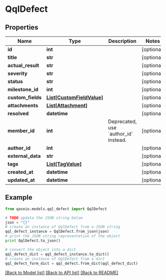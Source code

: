 # QqlDefect


## Properties

Name | Type | Description | Notes
------------ | ------------- | ------------- | -------------
**id** | **int** |  | [optional] 
**title** | **str** |  | [optional] 
**actual_result** | **str** |  | [optional] 
**severity** | **str** |  | [optional] 
**status** | **str** |  | [optional] 
**milestone_id** | **int** |  | [optional] 
**custom_fields** | [**List[CustomFieldValue]**](CustomFieldValue.md) |  | [optional] 
**attachments** | [**List[Attachment]**](Attachment.md) |  | [optional] 
**resolved** | **datetime** |  | [optional] 
**member_id** | **int** | Deprecated, use &#x60;author_id&#x60; instead. | [optional] 
**author_id** | **int** |  | [optional] 
**external_data** | **str** |  | [optional] 
**tags** | [**List[TagValue]**](TagValue.md) |  | [optional] 
**created_at** | **datetime** |  | [optional] 
**updated_at** | **datetime** |  | [optional] 

## Example

```python
from qaseio.models.qql_defect import QqlDefect

# TODO update the JSON string below
json = "{}"
# create an instance of QqlDefect from a JSON string
qql_defect_instance = QqlDefect.from_json(json)
# print the JSON string representation of the object
print QqlDefect.to_json()

# convert the object into a dict
qql_defect_dict = qql_defect_instance.to_dict()
# create an instance of QqlDefect from a dict
qql_defect_form_dict = qql_defect.from_dict(qql_defect_dict)
```
[[Back to Model list]](../README.md#documentation-for-models) [[Back to API list]](../README.md#documentation-for-api-endpoints) [[Back to README]](../README.md)


